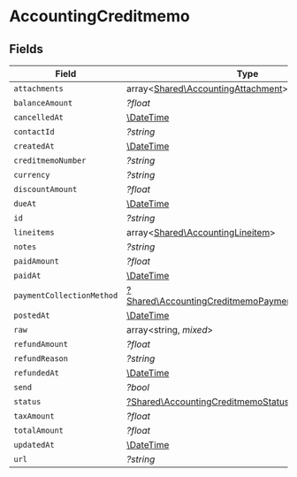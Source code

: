 # AccountingCreditmemo


## Fields

| Field                                                                                                                     | Type                                                                                                                      | Required                                                                                                                  | Description                                                                                                               |
| ------------------------------------------------------------------------------------------------------------------------- | ------------------------------------------------------------------------------------------------------------------------- | ------------------------------------------------------------------------------------------------------------------------- | ------------------------------------------------------------------------------------------------------------------------- |
| `attachments`                                                                                                             | array<[Shared\AccountingAttachment](../../Models/Shared/AccountingAttachment.md)>                                         | :heavy_minus_sign:                                                                                                        | N/A                                                                                                                       |
| `balanceAmount`                                                                                                           | *?float*                                                                                                                  | :heavy_minus_sign:                                                                                                        | N/A                                                                                                                       |
| `cancelledAt`                                                                                                             | [\DateTime](https://www.php.net/manual/en/class.datetime.php)                                                             | :heavy_minus_sign:                                                                                                        | N/A                                                                                                                       |
| `contactId`                                                                                                               | *?string*                                                                                                                 | :heavy_minus_sign:                                                                                                        | N/A                                                                                                                       |
| `createdAt`                                                                                                               | [\DateTime](https://www.php.net/manual/en/class.datetime.php)                                                             | :heavy_minus_sign:                                                                                                        | N/A                                                                                                                       |
| `creditmemoNumber`                                                                                                        | *?string*                                                                                                                 | :heavy_minus_sign:                                                                                                        | N/A                                                                                                                       |
| `currency`                                                                                                                | *?string*                                                                                                                 | :heavy_minus_sign:                                                                                                        | N/A                                                                                                                       |
| `discountAmount`                                                                                                          | *?float*                                                                                                                  | :heavy_minus_sign:                                                                                                        | N/A                                                                                                                       |
| `dueAt`                                                                                                                   | [\DateTime](https://www.php.net/manual/en/class.datetime.php)                                                             | :heavy_minus_sign:                                                                                                        | N/A                                                                                                                       |
| `id`                                                                                                                      | *?string*                                                                                                                 | :heavy_minus_sign:                                                                                                        | N/A                                                                                                                       |
| `lineitems`                                                                                                               | array<[Shared\AccountingLineitem](../../Models/Shared/AccountingLineitem.md)>                                             | :heavy_minus_sign:                                                                                                        | N/A                                                                                                                       |
| `notes`                                                                                                                   | *?string*                                                                                                                 | :heavy_minus_sign:                                                                                                        | N/A                                                                                                                       |
| `paidAmount`                                                                                                              | *?float*                                                                                                                  | :heavy_minus_sign:                                                                                                        | N/A                                                                                                                       |
| `paidAt`                                                                                                                  | [\DateTime](https://www.php.net/manual/en/class.datetime.php)                                                             | :heavy_minus_sign:                                                                                                        | N/A                                                                                                                       |
| `paymentCollectionMethod`                                                                                                 | [?Shared\AccountingCreditmemoPaymentCollectionMethod](../../Models/Shared/AccountingCreditmemoPaymentCollectionMethod.md) | :heavy_minus_sign:                                                                                                        | N/A                                                                                                                       |
| `postedAt`                                                                                                                | [\DateTime](https://www.php.net/manual/en/class.datetime.php)                                                             | :heavy_minus_sign:                                                                                                        | N/A                                                                                                                       |
| `raw`                                                                                                                     | array<string, *mixed*>                                                                                                    | :heavy_minus_sign:                                                                                                        | N/A                                                                                                                       |
| `refundAmount`                                                                                                            | *?float*                                                                                                                  | :heavy_minus_sign:                                                                                                        | N/A                                                                                                                       |
| `refundReason`                                                                                                            | *?string*                                                                                                                 | :heavy_minus_sign:                                                                                                        | N/A                                                                                                                       |
| `refundedAt`                                                                                                              | [\DateTime](https://www.php.net/manual/en/class.datetime.php)                                                             | :heavy_minus_sign:                                                                                                        | N/A                                                                                                                       |
| `send`                                                                                                                    | *?bool*                                                                                                                   | :heavy_minus_sign:                                                                                                        | N/A                                                                                                                       |
| `status`                                                                                                                  | [?Shared\AccountingCreditmemoStatus](../../Models/Shared/AccountingCreditmemoStatus.md)                                   | :heavy_minus_sign:                                                                                                        | N/A                                                                                                                       |
| `taxAmount`                                                                                                               | *?float*                                                                                                                  | :heavy_minus_sign:                                                                                                        | N/A                                                                                                                       |
| `totalAmount`                                                                                                             | *?float*                                                                                                                  | :heavy_minus_sign:                                                                                                        | N/A                                                                                                                       |
| `updatedAt`                                                                                                               | [\DateTime](https://www.php.net/manual/en/class.datetime.php)                                                             | :heavy_minus_sign:                                                                                                        | N/A                                                                                                                       |
| `url`                                                                                                                     | *?string*                                                                                                                 | :heavy_minus_sign:                                                                                                        | N/A                                                                                                                       |